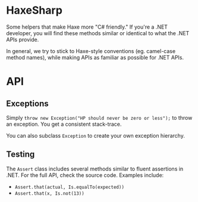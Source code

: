 # HaxeSharp

Some helpers that make Haxe more "C# friendly." If you're a .NET developer, you will find these methods similar or identical to what the .NET APIs provide.

In general, we try to stick to Haxe-style conventions (eg. camel-case method names), while making APIs as familiar as possible for .NET APIs.

# API

## Exceptions

Simply `throw new Exception("HP should never be zero or less");` to throw an exception. You get a consistent stack-trace.

You can also subclass `Exception` to create your own exception hierarchy.

## Testing

The `Assert` class includes several methods similar to fluent assertions in .NET. For the full API, check the source code. Examples include:

- `Assert.that(actual, Is.equalTo(expected))`
- `Assert.that(x, Is.not(13))`